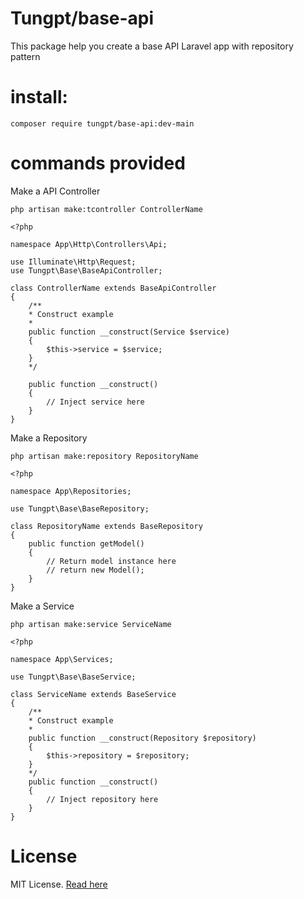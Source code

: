 # Tungpt/base-api
This package help you create a base API Laravel app with repository pattern
# install:
```bass
composer require tungpt/base-api:dev-main
```
# commands provided
Make a API Controller
```bass
php artisan make:tcontroller ControllerName
```
```bass
<?php

namespace App\Http\Controllers\Api;

use Illuminate\Http\Request;
use Tungpt\Base\BaseApiController;

class ControllerName extends BaseApiController
{
    /**
    * Construct example
    *
    public function __construct(Service $service)
    {
        $this->service = $service;
    }
    */

    public function __construct()
    {
        // Inject service here
    }
}
```
Make a Repository
```bass
php artisan make:repository RepositoryName
```
```bass
<?php

namespace App\Repositories;

use Tungpt\Base\BaseRepository;

class RepositoryName extends BaseRepository
{
    public function getModel()
    {
        // Return model instance here
        // return new Model();
    }
}
```
Make a Service
```bass
php artisan make:service ServiceName
```
```bass
<?php

namespace App\Services;

use Tungpt\Base\BaseService;

class ServiceName extends BaseService
{
    /**
    * Construct example
    *
    public function __construct(Repository $repository)
    {
        $this->repository = $repository;
    }
    */
    public function __construct()
    {
        // Inject repository here
    }
}
```
# License
MIT License. [Read here](https://github.com/tungpt173598/base-api/blob/main/LICENSE)
